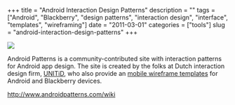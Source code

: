 +++
title = "Android Interaction Design Patterns"
description = ""
tags = ["Android", "Blackberry", "design patterns", "interaction design", "interface", "templates", "wireframing"]
date = "2011-03-01"
categories = ["tools"]
slug = "android-interaction-design-patterns"
+++


<div class="tool-screenshot mb1"><a href="http://www.androidpatterns.com/wiki"><img id="bluga-thumbnail-2766" class="bluga-thumbnail custom" src="//konigi.com/media/bluga/
wt5230745639729_custom.jpg"/></a></div><p>Android Patterns is a community-contributed site with interaction patterns for Android app design. The site is created by the folks at Dutch interaction design firm, <a href="http://unitid.nl/">UNITiD</a>, who also provide an <a href="http://unitid.nl/tag/template/">mobile wireframe templates</a> for Android and Blackberry devices.</p>

  
<p><a href="http://www.androidpatterns.com/wiki">http://www.androidpatterns.com/wiki</a></p>
      
